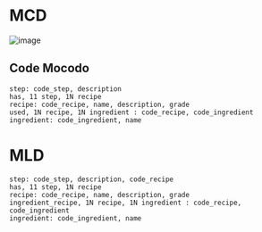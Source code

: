 # MCD

![image](https://user-images.githubusercontent.com/115977341/225884158-71f8c4f0-e1fb-4d75-9b90-f6502c1b4992.png)

## Code Mocodo

```
step: code_step, description
has, 11 step, 1N recipe
recipe: code_recipe, name, description, grade
used, 1N recipe, 1N ingredient : code_recipe, code_ingredient
ingredient: code_ingredient, name
```
# MLD

```
step: code_step, description, code_recipe
has, 11 step, 1N recipe
recipe: code_recipe, name, description, grade
ingredient_recipe, 1N recipe, 1N ingredient : code_recipe, code_ingredient
ingredient: code_ingredient, name
```
